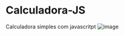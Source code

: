 # Calculadora-JS
Calculadora simples com javascritpt
![image](https://user-images.githubusercontent.com/101347552/205079838-7b91a89c-2d6e-467b-843a-012cf9fcd55a.png)
